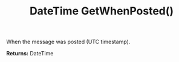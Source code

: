 ﻿---
uid: crmscript_ref_NSChatMessage_GetWhenPosted
title: DateTime GetWhenPosted()
intellisense: NSChatMessage.GetWhenPosted
keywords: NSChatMessage, GetWhenPosted
so.topic: reference
---

When the message was posted (UTC timestamp).

**Returns:** DateTime


